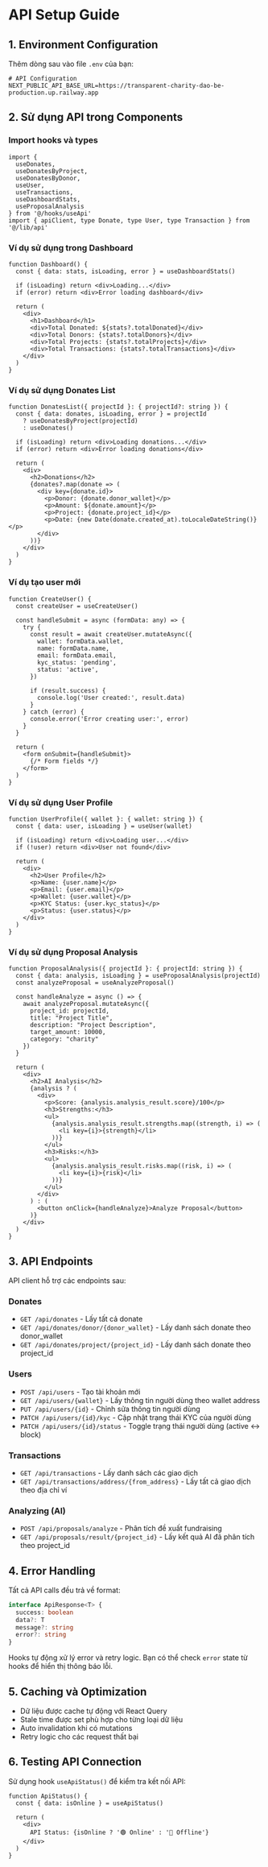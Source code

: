 # API Setup Guide

## 1. Environment Configuration

Thêm dòng sau vào file `.env` của bạn:

```env
# API Configuration
NEXT_PUBLIC_API_BASE_URL=https://transparent-charity-dao-be-production.up.railway.app
```

## 2. Sử dụng API trong Components

### Import hooks và types

```tsx
import { 
  useDonates, 
  useDonatesByProject, 
  useDonatesByDonor,
  useUser,
  useTransactions,
  useDashboardStats,
  useProposalAnalysis 
} from '@/hooks/useApi'
import { apiClient, type Donate, type User, type Transaction } from '@/lib/api'
```

### Ví dụ sử dụng trong Dashboard

```tsx
function Dashboard() {
  const { data: stats, isLoading, error } = useDashboardStats()
  
  if (isLoading) return <div>Loading...</div>
  if (error) return <div>Error loading dashboard</div>
  
  return (
    <div>
      <h1>Dashboard</h1>
      <div>Total Donated: ${stats?.totalDonated}</div>
      <div>Total Donors: {stats?.totalDonors}</div>
      <div>Total Projects: {stats?.totalProjects}</div>
      <div>Total Transactions: {stats?.totalTransactions}</div>
    </div>
  )
}
```

### Ví dụ sử dụng Donates List

```tsx
function DonatesList({ projectId }: { projectId?: string }) {
  const { data: donates, isLoading, error } = projectId 
    ? useDonatesByProject(projectId)
    : useDonates()
  
  if (isLoading) return <div>Loading donations...</div>
  if (error) return <div>Error loading donations</div>
  
  return (
    <div>
      <h2>Donations</h2>
      {donates?.map(donate => (
        <div key={donate.id}>
          <p>Donor: {donate.donor_wallet}</p>
          <p>Amount: ${donate.amount}</p>
          <p>Project: {donate.project_id}</p>
          <p>Date: {new Date(donate.created_at).toLocaleDateString()}</p>
        </div>
      ))}
    </div>
  )
}
```

### Ví dụ tạo user mới

```tsx
function CreateUser() {
  const createUser = useCreateUser()
  
  const handleSubmit = async (formData: any) => {
    try {
      const result = await createUser.mutateAsync({
        wallet: formData.wallet,
        name: formData.name,
        email: formData.email,
        kyc_status: 'pending',
        status: 'active',
      })
      
      if (result.success) {
        console.log('User created:', result.data)
      }
    } catch (error) {
      console.error('Error creating user:', error)
    }
  }
  
  return (
    <form onSubmit={handleSubmit}>
      {/* Form fields */}
    </form>
  )
}
```

### Ví dụ sử dụng User Profile

```tsx
function UserProfile({ wallet }: { wallet: string }) {
  const { data: user, isLoading } = useUser(wallet)
  
  if (isLoading) return <div>Loading user...</div>
  if (!user) return <div>User not found</div>
  
  return (
    <div>
      <h2>User Profile</h2>
      <p>Name: {user.name}</p>
      <p>Email: {user.email}</p>
      <p>Wallet: {user.wallet}</p>
      <p>KYC Status: {user.kyc_status}</p>
      <p>Status: {user.status}</p>
    </div>
  )
}
```

### Ví dụ sử dụng Proposal Analysis

```tsx
function ProposalAnalysis({ projectId }: { projectId: string }) {
  const { data: analysis, isLoading } = useProposalAnalysis(projectId)
  const analyzeProposal = useAnalyzeProposal()
  
  const handleAnalyze = async () => {
    await analyzeProposal.mutateAsync({
      project_id: projectId,
      title: "Project Title",
      description: "Project Description",
      target_amount: 10000,
      category: "charity"
    })
  }
  
  return (
    <div>
      <h2>AI Analysis</h2>
      {analysis ? (
        <div>
          <p>Score: {analysis.analysis_result.score}/100</p>
          <h3>Strengths:</h3>
          <ul>
            {analysis.analysis_result.strengths.map((strength, i) => (
              <li key={i}>{strength}</li>
            ))}
          </ul>
          <h3>Risks:</h3>
          <ul>
            {analysis.analysis_result.risks.map((risk, i) => (
              <li key={i}>{risk}</li>
            ))}
          </ul>
        </div>
      ) : (
        <button onClick={handleAnalyze}>Analyze Proposal</button>
      )}
    </div>
  )
}
```

## 3. API Endpoints

API client hỗ trợ các endpoints sau:

### Donates
- `GET /api/donates` - Lấy tất cả donate
- `GET /api/donates/donor/{donor_wallet}` - Lấy danh sách donate theo donor_wallet
- `GET /api/donates/project/{project_id}` - Lấy danh sách donate theo project_id

### Users
- `POST /api/users` - Tạo tài khoản mới
- `GET /api/users/{wallet}` - Lấy thông tin người dùng theo wallet address
- `PUT /api/users/{id}` - Chỉnh sửa thông tin người dùng
- `PATCH /api/users/{id}/kyc` - Cập nhật trạng thái KYC của người dùng
- `PATCH /api/users/{id}/status` - Toggle trạng thái người dùng (active ↔ block)

### Transactions
- `GET /api/transactions` - Lấy danh sách các giao dịch
- `GET /api/transactions/address/{from_address}` - Lấy tất cả giao dịch theo địa chỉ ví

### Analyzing (AI)
- `POST /api/proposals/analyze` - Phân tích đề xuất fundraising
- `GET /api/proposals/result/{project_id}` - Lấy kết quả AI đã phân tích theo project_id

## 4. Error Handling

Tất cả API calls đều trả về format:

```typescript
interface ApiResponse<T> {
  success: boolean
  data?: T
  message?: string
  error?: string
}
```

Hooks tự động xử lý error và retry logic. Bạn có thể check `error` state từ hooks để hiển thị thông báo lỗi.

## 5. Caching và Optimization

- Dữ liệu được cache tự động với React Query
- Stale time được set phù hợp cho từng loại dữ liệu
- Auto invalidation khi có mutations
- Retry logic cho các request thất bại

## 6. Testing API Connection

Sử dụng hook `useApiStatus()` để kiểm tra kết nối API:

```tsx
function ApiStatus() {
  const { data: isOnline } = useApiStatus()
  
  return (
    <div>
      API Status: {isOnline ? '🟢 Online' : '🔴 Offline'}
    </div>
  )
}
```
